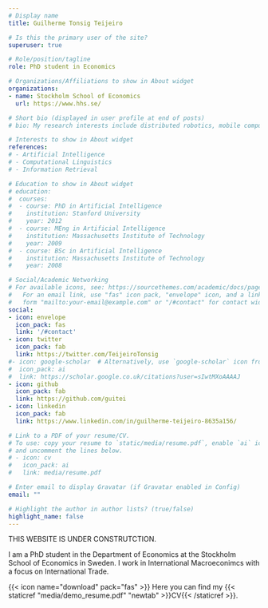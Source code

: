 ```yaml
---
# Display name
title: Guilherme Tonsig Teijeiro

# Is this the primary user of the site?
superuser: true

# Role/position/tagline
role: PhD student in Economics

# Organizations/Affiliations to show in About widget
organizations:
- name: Stockholm School of Economics
  url: https://www.hhs.se/

# Short bio (displayed in user profile at end of posts)
# bio: My research interests include distributed robotics, mobile computing and programmable matter.

# Interests to show in About widget
references:
# - Artificial Intelligence
# - Computational Linguistics
# - Information Retrieval

# Education to show in About widget
# education:
#  courses:
#  - course: PhD in Artificial Intelligence
#    institution: Stanford University
#    year: 2012
#  - course: MEng in Artificial Intelligence
#    institution: Massachusetts Institute of Technology
#    year: 2009
#  - course: BSc in Artificial Intelligence
#    institution: Massachusetts Institute of Technology
#    year: 2008

# Social/Academic Networking
# For available icons, see: https://sourcethemes.com/academic/docs/page-builder/#icons
#   For an email link, use "fas" icon pack, "envelope" icon, and a link in the
#   form "mailto:your-email@example.com" or "/#contact" for contact widget.
social:
- icon: envelope
  icon_pack: fas
  link: '/#contact'
- icon: twitter
  icon_pack: fab
  link: https://twitter.com/TeijeiroTonsig
#- icon: google-scholar  # Alternatively, use `google-scholar` icon from `ai` icon pack
#  icon_pack: ai
#  link: https://scholar.google.co.uk/citations?user=sIwtMXoAAAAJ
- icon: github
  icon_pack: fab
  link: https://github.com/guitei
- icon: linkedin
  icon_pack: fab
  link: https://www.linkedin.com/in/guilherme-teijeiro-8635a156/

# Link to a PDF of your resume/CV.
# To use: copy your resume to `static/media/resume.pdf`, enable `ai` icons in `params.toml`, 
# and uncomment the lines below.
# - icon: cv
#   icon_pack: ai
#   link: media/resume.pdf

# Enter email to display Gravatar (if Gravatar enabled in Config)
email: ""

# Highlight the author in author lists? (true/false)
highlight_name: false
---
```


THIS WEBSITE IS UNDER CONSTRUTCTION.

I am a PhD student in the Department of Economics at the Stockholm School of Economics in Sweden.
I work in International Macroeconimcs with a focus on International Trade.

{{< icon name="download" pack="fas" >}} Here you can find my {{< staticref "media/demo_resume.pdf" "newtab" >}}CV{{< /staticref >}}.
